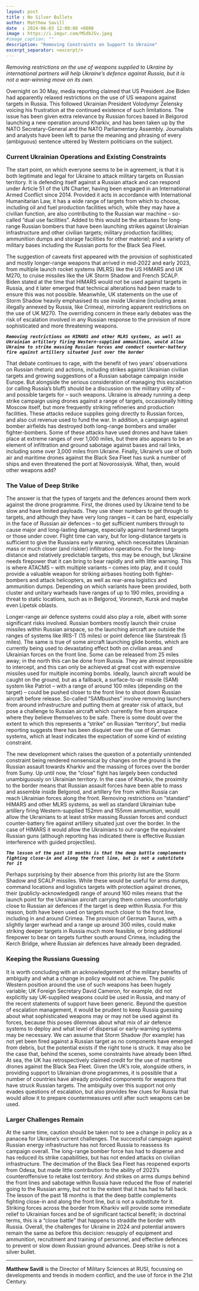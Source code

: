 ```yaml
---
layout: post
title : No Silver Bullets
author: Matthew Savill
date  : 2024-06-03 12:00:00 +0800
image : https://i.imgur.com/MSdbJSv.jpeg
#image_caption: ""
description: "Removing Constraints on Support to Ukraine"
excerpt_separator: <excerpt/>
---
```


_Removing restrictions on the use of weapons supplied to Ukraine by international partners will help Ukraine’s defence against Russia, but it is not a war-winning move on its own._

<excerpt/>

Overnight on 30 May, media reporting claimed that US President Joe Biden had apparently relaxed restrictions on the use of US weapons against targets in Russia. This followed Ukrainian President Volodymyr Zelensky voicing his frustration at the continued existence of such limitations. The issue has been given extra relevance by Russian forces based in Belgorod launching a new operation around Kharkiv, and has been taken up by the NATO Secretary-General and the NATO Parliamentary Assembly. Journalists and analysts have been left to parse the meaning and phrasing of every (ambiguous) sentence uttered by Western politicians on the subject.


### Current Ukrainian Operations and Existing Constraints

The start point, on which everyone seems to be in agreement, is that it is both legitimate and legal for Ukraine to attack military targets on Russian territory. It is defending itself against a Russian attack and can respond under Article 51 of the UN Charter, having been engaged in an International Armed Conflict since 2014. Provided it acts in accordance with International Humanitarian Law, it has a wide range of targets from which to choose, including oil and fuel production facilities which, while they may have a civilian function, are also contributing to the Russian war machine – so-called “dual use facilities”. Added to this would be the airbases for long-range Russian bombers that have been launching strikes against Ukrainian infrastructure and other civilian targets; military production facilities; ammunition dumps and storage facilities for other materiel; and a variety of military bases including the Russian ports for the Black Sea Fleet.

The suggestion of caveats first appeared with the provision of sophisticated and mostly longer-range weapons that arrived in mid-2022 and early 2023, from multiple launch rocket systems (MLRS) like the US HIMARS and UK M270, to cruise missiles like the UK Storm Shadow and French SCALP. Biden stated at the time that HIMARS would not be used against targets in Russia, and it later emerged that technical alterations had been made to ensure this was not possible. Meanwhile, UK statements on the use of Storm Shadow heavily emphasised its use inside Ukraine (including areas illegally annexed by Russia, like Crimea), mirroring apparent restrictions on the use of UK M270. The overriding concern in these early debates was the risk of escalation involved in any Russian response to the provision of more sophisticated and more threatening weapons.

___`Removing restrictions on HIMARS and other MLRS systems, as well as Ukrainian artillery firing Western-supplied ammunition, would allow Ukraine to strike massing Russian forces and conduct counter-battery fire against artillery situated just over the border`___

That debate continues to rage, with the benefit of two years’ observations on Russian rhetoric and actions, including strikes against Ukrainian civilian targets and growing suggestions of a Russian sabotage campaign inside Europe. But alongside the serious consideration of managing this escalation (or calling Russia’s bluff) should be a discussion on the military utility of – and possible targets for – such weapons. Ukraine is already running a deep strike campaign using drones against a range of targets, occasionally hitting Moscow itself, but more frequently striking refineries and production facilities. These attacks reduce supplies going directly to Russian forces, and also cut revenue used to fund the war. In addition, a campaign against bomber airfields has destroyed both long-range bombers and smaller fighter-bombers. Some of these attacks have used drones and have taken place at extreme ranges of over 1,000 miles, but there also appears to be an element of infiltration and ground sabotage against bases and rail links, including some over 3,000 miles from Ukraine. Finally, Ukraine’s use of both air and maritime drones against the Black Sea Fleet has sunk a number of ships and even threatened the port at Novorossiysk. What, then, would other weapons add?


### The Value of Deep Strike

The answer is that the types of targets and the defences around them work against the drone programme. First, the drones used by Ukraine tend to be slow and have limited payloads. They use sheer numbers to get through to targets, and although they have very long ranges – it can be hard, especially in the face of Russian air defences – to get sufficient numbers through to cause major and long-lasting damage, especially against hardened targets or those under cover. Flight time can vary, but for long-distance targets is sufficient to give the Russians early warning, which necessitates Ukrainian mass or much closer (and riskier) infiltration operations. For the long-distance and relatively predictable targets, this may be enough, but Ukraine needs firepower that it can bring to bear rapidly and with little warning. This is where ATACMS – with multiple variants – comes into play, and it could provide a valuable weapon for striking airbases hosting both fighter-bombers and attack helicopters, as well as rear-area logistics and ammunition dumps. Depending on which variants have been provided, both cluster and unitary warheads have ranges of up to 190 miles, providing a threat to static locations, such as in Belgorod, Voronezh, Kursk and maybe even Lipetsk oblasts.

Longer-range air defence systems could also play a role, albeit with some significant risks involved. Russian bombers mostly launch their cruise missiles within Russian airspace, so the launching aircraft are outside the ranges of systems like IRIS-T (15 miles) or point defence like Starstreak (5 miles). The same is true of some aircraft launching glide bombs, which are currently being used to devastating effect both on civilian areas and Ukrainian forces on the front line. Some can be released from 25 miles away; in the north this can be done from Russia. They are almost impossible to intercept, and this can only be achieved at great cost with expensive missiles used for multiple incoming bombs. Ideally, launch aircraft would be caught on the ground, but as a fallback, a surface-to-air missile (SAM) system like Patriot – with a range of around 100 miles (depending on the target) – could be pushed closer to the front line to shoot down Russian aircraft before release. So-called “SAMbushes” involve removing launchers from around infrastructure and putting them at greater risk of attack, but pose a challenge to Russian aircraft which currently fire from airspace where they believe themselves to be safe. There is some doubt over the extent to which this represents a “strike” on Russian “territory”, but media reporting suggests there has been disquiet over the use of German systems, which at least indicates the expectation of some kind of existing constraint.

The new development which raises the question of a potentially unintended constraint being rendered nonsensical by changes on the ground is the Russian assault towards Kharkiv and the massing of forces over the border from Sumy. Up until now, the “close” fight has largely been conducted unambiguously on Ukrainian territory. In the case of Kharkiv, the proximity to the border means that Russian assault forces have been able to mass and assemble inside Belgorod, and artillery fire from within Russia can reach Ukrainian forces along the front. Removing restrictions on “standard” HIMARS and other MLRS systems, as well as standard Ukrainian tube artillery firing Western-supplied 152mm and 155mm ammunition, would allow the Ukrainians to at least strike massing Russian forces and conduct counter-battery fire against artillery situated just over the border. In the case of HIMARS it would allow the Ukrainians to out-range the equivalent Russian guns (although reporting has indicated there is effective Russian interference with guided projectiles).

___`The lesson of the past 18 months is that the deep battle complements fighting close-in and along the front line, but is not a substitute for it`___

Perhaps surprising by their absence from this priority list are the Storm Shadow and SCALP missiles. While these would be useful for arms dumps, command locations and logistics targets with protection against drones, their (publicly-acknowledged) range of around 160 miles means that the launch point for the Ukrainian aircraft carrying them comes uncomfortably close to Russian air defences if the target is deep within Russia. For this reason, both have been used on targets much closer to the front line, including in and around Crimea. The provision of German Taurus, with a slightly larger warhead and a range up around 300 miles, could make striking deeper targets in Russia much more feasible, or bring additional firepower to bear on targets further south around Crimea, including the Kerch Bridge, where Russian air defences have already been degraded.


### Keeping the Russians Guessing

It is worth concluding with an acknowledgement of the military benefits of ambiguity and what a change in policy would not achieve. The public Western position around the use of such weapons has been hugely variable; UK Foreign Secretary David Cameron, for example, did not explicitly say UK-supplied weapons could be used in Russia, and many of the recent statements of support have been generic. Beyond the question of escalation management, it would be prudent to keep Russia guessing about what sophisticated weapons may or may not be used against its forces, because this poses dilemmas about what mix of air defence systems to deploy and what level of dispersal or early-warning systems may be necessary. We can assume that Storm Shadow (for example) has not yet been fired against a Russian target as no components have emerged from debris, but the potential exists if the right tone is struck. It may also be the case that, behind the scenes, some constraints have already been lifted. At sea, the UK has retrospectively claimed credit for the use of maritime drones against the Black Sea Fleet. Given the UK’s role, alongside others, in providing support to Ukrainian drone programmes, it is possible that a number of countries have already provided components for weapons that have struck Russian targets. The ambiguity over this support not only evades questions of escalation, but also provides few clues for Russia that would allow it to prepare countermeasures until after such weapons can be used.


### Larger Challenges Remain

At the same time, caution should be taken not to see a change in policy as a panacea for Ukraine’s current challenges. The successful campaign against Russian energy infrastructure has not forced Russia to reassess its campaign overall. The long-range bomber force has had to disperse and has reduced its strike capabilities, but has not ended attacks on civilian infrastructure. The decimation of the Black Sea Fleet has reopened exports from Odesa, but made little contribution to the ability of 2023’s counteroffensive to retake lost territory. And strikes on arms dumps behind the front lines and sabotage within Russia have reduced the flow of materiel going to the Russian army, but not to the extent that it has had to fall back. The lesson of the past 18 months is that the deep battle complements fighting close-in and along the front line, but is not a substitute for it. Striking forces across the border from Kharkiv will provide some immediate relief to Ukrainian forces and be of significant tactical benefit; in doctrinal terms, this is a “close battle” that happens to straddle the border with Russia. Overall, the challenges for Ukraine in 2024 and potential answers remain the same as before this decision: resupply of equipment and ammunition, recruitment and training of personnel, and effective defences to prevent or slow down Russian ground advances. Deep strike is not a silver bullet.

---

__Matthew Savill__ is the Director of Military Sciences at RUSI, focussing on developments and trends in modern conflict, and the use of force in the 21st Century.
